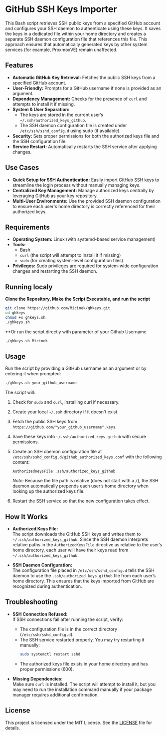 # GitHub SSH Keys Importer

This Bash script retrieves SSH public keys from a specified GitHub account and configures your SSH daemon to authenticate using these keys. It saves the keys in a dedicated file within your home directory and creates a separate SSH daemon configuration file that references this file. This approach ensures that automatically generated keys by other system services (for example, ProxmoxVE) remain unaffected.

## Features

- **Automatic GitHub Key Retrieval:** Fetches the public SSH keys from a specified GitHub account.
- **User-Friendly:** Prompts for a GitHub username if none is provided as an argument.
- **Dependency Management:** Checks for the presence of `curl` and attempts to install it if missing.
- **System & User Separation:**  
  - The keys are stored in the current user’s `~/.ssh/authorized_keys_github`.
  - The SSH daemon configuration file is created under `/etc/ssh/sshd_config.d` using sudo (if available).
- **Security:** Sets proper permissions for both the authorized keys file and the SSH configuration file.
- **Service Restart:** Automatically restarts the SSH service after applying changes.

## Use Cases

- **Quick Setup for SSH Authentication:** Easily import GitHub SSH keys to streamline the login process without manually managing keys.
- **Centralized Key Management:** Manage authorized keys centrally by leveraging GitHub as your key repository.
- **Multi-User Environments:** Use the provided SSH daemon configuration to ensure each user's home directory is correctly referenced for their authorized keys.

## Requirements

- **Operating System:** Linux (with systemd-based service management)
- **Tools:**  
  - Bash  
  - `curl` (the script will attempt to install it if missing)  
  - `sudo` (for creating system-level configuration files)  
- **Privileges:** Sudo privileges are required for system-wide configuration changes and restarting the SSH daemon.

## Running localy

**Clone the Repository, Make the Script Executable, and run the script**

   ```bash
   git clone https://github.com/Micinek/ghkeys.git
   cd ghkeys
   chmod +x ghkeys.sh
   ./ghkeys.sh
   ```

**Or run the script directly with parameter of your Github Username
  ```bash
  ./ghkeys.sh Micinek
  ```

## Usage

Run the script by providing a GitHub username as an argument or by entering it when prompted:

```bash
./ghkeys.sh your_github_username
```

The script will:
1. Check for `sudo` and `curl`, installing curl if necessary.
2. Create your local `~/.ssh` directory if it doesn't exist.
3. Fetch the public SSH keys from `https://github.com/"your_github_username".keys`.
4. Save these keys into `~/.ssh/authorized_keys_github` with secure permissions.
5. Create an SSH daemon configuration file at `/etc/ssh/sshd_config.d/github_authorized_keys.conf` with the following content:

   ```plaintext
   AuthorizedKeysFile .ssh/authorized_keys_github
   ```

   *Note:* Because the file path is relative (does not start with a `/`), the SSH daemon automatically prepends each user’s home directory when looking up the authorized keys file.

6. Restart the SSH service so that the new configuration takes effect.

## How It Works

- **Authorized Keys File:**  
  The script downloads the GitHub SSH keys and writes them to `~/.ssh/authorized_keys_github`. Since the SSH daemon interprets relative paths in the `AuthorizedKeysFile` directive as relative to the user’s home directory, each user will have their keys read from `~/.ssh/authorized_keys_github`.

- **SSH Daemon Configuration:**  
  The configuration file placed in `/etc/ssh/sshd_config.d` tells the SSH daemon to use the `.ssh/authorized_keys_github` file from each user’s home directory. This ensures that the keys imported from GitHub are recognized during authentication.

## Troubleshooting

- **SSH Connection Refused:**  
  If SSH connections fail after running the script, verify:
  - The configuration file is in the correct directory (`/etc/ssh/sshd_config.d`).
  - The SSH service restarted properly. You may try restarting it manually:
    ```bash
    sudo systemctl restart sshd
    ```
  - The authorized keys file exists in your home directory and has proper permissions (600).

- **Missing Dependencies:**  
  Make sure `curl` is installed. The script will attempt to install it, but you may need to run the installation command manually if your package manager requires additional confirmation.

## License

This project is licensed under the MIT License. See the [LICENSE](LICENSE) file for details.
